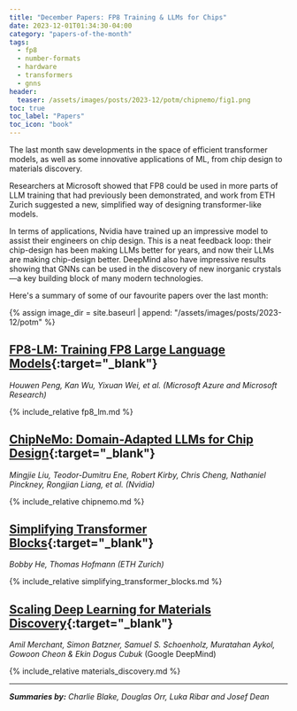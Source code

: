 ```yaml
---
title: "December Papers: FP8 Training & LLMs for Chips"
date: 2023-12-01T01:34:30-04:00
category: "papers-of-the-month"
tags:
  - fp8
  - number-formats
  - hardware
  - transformers
  - gnns
header:
  teaser: /assets/images/posts/2023-12/potm/chipnemo/fig1.png
toc: true
toc_label: "Papers"
toc_icon: "book"
---
```


The last month saw developments in the space of efficient transformer
models, as well as some innovative applications of ML, from chip design to materials
discovery.

Researchers at Microsoft showed that FP8 could be used in more parts of LLM training
that had previously been demonstrated, and work from ETH Zurich suggested a new,
simplified way of designing transformer-like models.

In terms of applications, Nvidia have trained up an impressive model to assist their
engineers on chip design. This is a neat feedback loop: their chip-design has been
making LLMs better for years, and now their LLMs are making chip-design better. DeepMind
also have impressive results showing that GNNs can be used in the discovery of new
inorganic crystals—a key building block of many modern technologies.

Here's a summary of some of our favourite papers over the last month:

{% assign image_dir = site.baseurl | append: "/assets/images/posts/2023-12/potm" %}

## [FP8-LM: Training FP8 Large Language Models](https://arxiv.org/abs/2310.18313){:target="_blank"}

_Houwen Peng, Kan Wu, Yixuan Wei, et al. (Microsoft Azure and Microsoft Research)_

{% include_relative fp8_lm.md %}

## [ChipNeMo: Domain-Adapted LLMs for Chip Design](https://arxiv.org/abs/2311.00176){:target="_blank"}

_Mingjie Liu, Teodor-Dumitru Ene, Robert Kirby, Chris Cheng, Nathaniel Pinckney, Rongjian Liang, et al. (Nvidia)_

{% include_relative chipnemo.md %}

## [Simplifying Transformer Blocks](https://arxiv.org/abs/2311.01906){:target="_blank"}

_Bobby He, Thomas Hofmann (ETH Zurich)_

{% include_relative simplifying_transformer_blocks.md %}

## [Scaling Deep Learning for Materials Discovery](https://www.nature.com/articles/s41586-023-06735-9){:target="_blank"}

_Amil Merchant, Simon Batzner, Samuel S. Schoenholz, Muratahan Aykol, Gowoon Cheon & Ekin Dogus Cubuk_ (Google DeepMind)

{% include_relative materials_discovery.md %}

---

_**Summaries by:** Charlie Blake, Douglas Orr, Luka Ribar and Josef Dean_